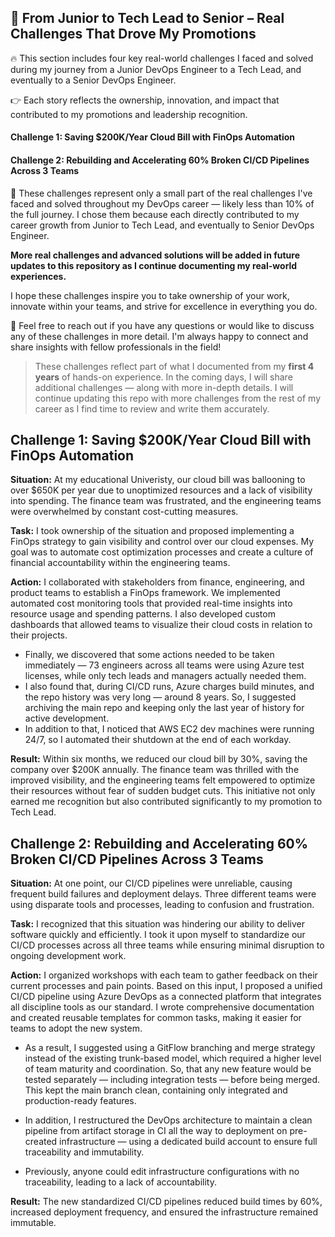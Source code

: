 ## 🚀 From Junior to Tech Lead to Senior – Real Challenges That Drove My Promotions

🔥 This section includes four key real-world challenges I faced and solved during my journey from a Junior DevOps Engineer to a Tech Lead, and eventually to a Senior DevOps Engineer.

 👉 Each story reflects the ownership, innovation, and impact that contributed to my promotions and leadership recognition.

#### Challenge 1: Saving $200K/Year Cloud Bill with FinOps Automation
#### Challenge 2: Rebuilding and Accelerating 60% Broken CI/CD Pipelines Across 3 Teams

 📝 These challenges represent only a small part of the real challenges I've faced and solved throughout my DevOps career — likely less than 10% of the full journey. I chose them because each directly contributed to my career growth from Junior to Tech Lead, and eventually to Senior DevOps Engineer.

**More real challenges and advanced solutions will be added in future updates to this repository as I continue documenting my real-world experiences.**

 I hope these challenges inspire you to take ownership of your work, innovate within your teams, and strive for excellence in everything you do.

 🔁 Feel free to reach out if you have any questions or would like to discuss any of these challenges in more detail. I'm always happy to connect and share insights with fellow professionals in the field!

> These challenges reflect part of what I documented from my **first 4 years** of hands-on experience. In the coming days, I will share additional challenges — along with more in-depth details. 
> I will continue updating this repo with more challenges from the rest of my career as I find time to review and write them accurately.

## Challenge 1: Saving $200K/Year Cloud Bill with FinOps Automation

**Situation:** At my educational Univeristy, our cloud bill was ballooning to over $650K per year due to unoptimized resources and a lack of visibility into spending. The finance team was frustrated, and the engineering teams were overwhelmed by constant cost-cutting measures.

**Task:** I took ownership of the situation and proposed implementing a FinOps strategy to gain visibility and control over our cloud expenses. My goal was to automate cost optimization processes and create a culture of financial accountability within the engineering teams.

**Action:** I collaborated with stakeholders from finance, engineering, and product teams to establish a FinOps framework. We implemented automated cost monitoring tools that provided real-time insights into resource usage and spending patterns. I also developed custom dashboards that allowed teams to visualize their cloud costs in relation to their projects. 
- Finally, we discovered that some actions needed to be taken immediately — 73 engineers across all teams were using Azure test licenses, while only tech leads and managers actually needed them. 
- I also found that, during CI/CD runs, Azure charges build minutes, and the repo history was very long — around 8 years. So, I suggested archiving the main repo and keeping only the last year of history for active development.
- In addition to that, I noticed that AWS EC2 dev machines were running 24/7, so I automated their shutdown at the end of each workday.

**Result:** Within six months, we reduced our cloud bill by 30%, saving the company over $200K annually. The finance team was thrilled with the improved visibility, and the engineering teams felt empowered to optimize their resources without fear of sudden budget cuts. This initiative not only earned me recognition but also contributed significantly to my promotion to Tech Lead.

## Challenge 2: Rebuilding and Accelerating 60% Broken CI/CD Pipelines Across 3 Teams

**Situation:** At one point, our CI/CD pipelines were unreliable, causing frequent build failures and deployment delays. Three different teams were using disparate tools and processes, leading to confusion and frustration.

**Task:** I recognized that this situation was hindering our ability to deliver software quickly and efficiently. I took it upon myself to standardize our CI/CD processes across all three teams while ensuring minimal disruption to ongoing development work.

**Action:** I organized workshops with each team to gather feedback on their current processes and pain points. Based on this input, I proposed a unified CI/CD pipeline using Azure DevOps as a connected platform that integrates all discipline tools as our standard. I wrote comprehensive documentation and created reusable templates for common tasks, making it easier for teams to adopt the new system.

- As a result, I suggested using a GitFlow branching and merge strategy instead of the existing trunk-based model, which required a higher level of team maturity and coordination. So, that any new feature would be tested separately — including integration tests — before being merged. This kept the main branch clean, containing only integrated and production-ready features. 

- In addition, I restructured the DevOps architecture to maintain a clean pipeline from artifact storage in CI all the way to deployment on pre-created infrastructure — using a dedicated build account to ensure full traceability and immutability. 

- Previously, anyone could edit infrastructure configurations with no traceability, leading to a lack of accountability.

**Result:** The new standardized CI/CD pipelines reduced build times by 60%, increased deployment frequency, and ensured the infrastructure remained immutable.



